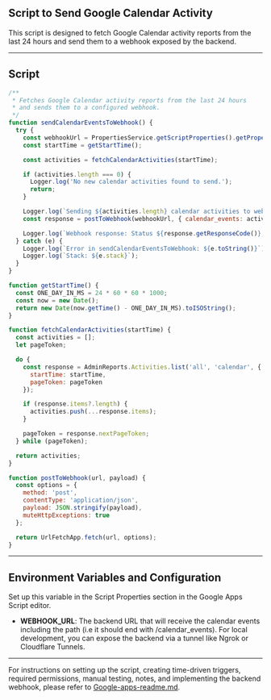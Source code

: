## Script to Send Google Calendar Activity

This script is designed to fetch Google Calendar activity reports from the last 24 hours and send them to a webhook exposed by the backend.

---

## Script

```javascript
/**
 * Fetches Google Calendar activity reports from the last 24 hours
 * and sends them to a configured webhook.
 */
function sendCalendarEventsToWebhook() {
  try {
    const webhookUrl = PropertiesService.getScriptProperties().getProperty('WEBHOOK_URL');
    const startTime = getStartTime();

    const activities = fetchCalendarActivities(startTime);

    if (activities.length === 0) {
      Logger.log('No new calendar activities found to send.');
      return;
    }

    Logger.log(`Sending ${activities.length} calendar activities to webhook...`);
    const response = postToWebhook(webhookUrl, { calendar_events: activities });

    Logger.log(`Webhook response: Status ${response.getResponseCode()}, Body: ${response.getContentText()}`);
  } catch (e) {
    Logger.log(`Error in sendCalendarEventsToWebhook: ${e.toString()}`);
    Logger.log(`Stack: ${e.stack}`);
  }
}

function getStartTime() {
  const ONE_DAY_IN_MS = 24 * 60 * 60 * 1000;
  const now = new Date();
  return new Date(now.getTime() - ONE_DAY_IN_MS).toISOString();
}

function fetchCalendarActivities(startTime) {
  const activities = [];
  let pageToken;

  do {
    const response = AdminReports.Activities.list('all', 'calendar', {
      startTime: startTime,
      pageToken: pageToken
    });

    if (response.items?.length) {
      activities.push(...response.items);
    }

    pageToken = response.nextPageToken;
  } while (pageToken);

  return activities;
}

function postToWebhook(url, payload) {
  const options = {
    method: 'post',
    contentType: 'application/json',
    payload: JSON.stringify(payload),
    muteHttpExceptions: true
  };

  return UrlFetchApp.fetch(url, options);
}
```

---

## Environment Variables and Configuration

Set up this variable in the Script Properties section in the Google Apps Script editor.

- **WEBHOOK_URL**: The backend URL that will receive the calendar events including the path (i.e it should end with /calendar_events). For local development, you can expose the backend via a tunnel like Ngrok or Cloudflare Tunnels.

---

For instructions on setting up the script, creating time-driven triggers, required permissions, manual testing, notes, and implementing the backend webhook, please refer to [Google-apps-readme.md](./Google-apps-readme.md).
